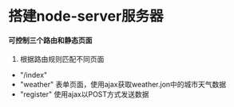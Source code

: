 # 搭建node-server服务器
#### 可控制三个路由和静态页面
1. 根据路由规则匹配不同页面
- "/index" 
- "weather"  表单页面，使用ajax获取weather.jon中的城市天气数据
- "register" 使用ajax以POST方式发送数据

